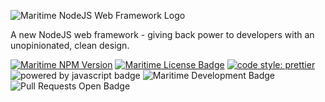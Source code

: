 ![Maritime NodeJS Web Framework Logo](https://i.imgur.com/psmyh0O.png)

A new NodeJS web framework - giving back power to developers with an unopinionated, clean design.

[![Maritime NPM Version](https://img.shields.io/npm/v/maritime?color=blue)](https://npmjs.org/package/maritime)
[![Maritime License Badge](https://img.shields.io/badge/license-MIT-blue)](LICENSE)
[![code style: prettier](https://img.shields.io/badge/code_style-prettier-ff69b4.svg)](https://github.com/prettier/prettier)
![powered by javascript badge](https://img.shields.io/badge/powered%20by-javascript-red)
![Maritime Development Badge](https://img.shields.io/badge/development-ongoing-brightgreen)
![Pull Requests Open Badge](https://img.shields.io/badge/pull%20requests-welcome-brightgreen)

<!--
## License

[MIT](LICENSE) -->
